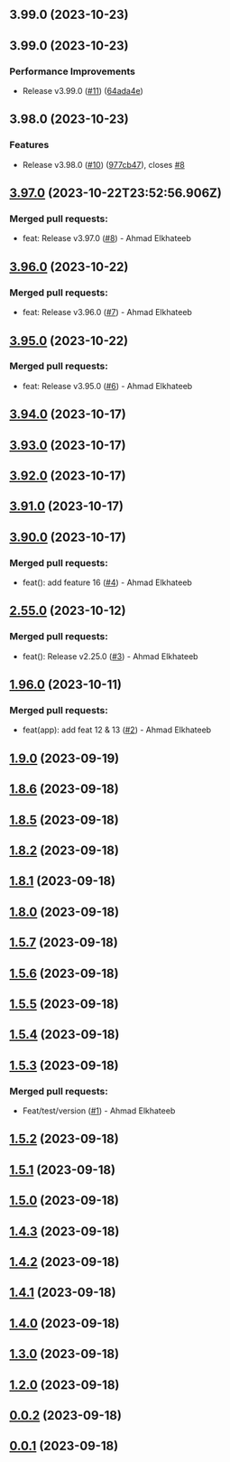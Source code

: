 

## 3.99.0 (2023-10-23)

## 3.99.0 (2023-10-23)


### Performance Improvements

* Release v3.99.0 ([#11](https://github.com/ahmed-khateeb/versioning/issues/11)) ([64ada4e](https://github.com/ahmed-khateeb/versioning/commit/64ada4efe17e604bbeeeaf320cab840e8e96e9da))

## 3.98.0 (2023-10-23)


### Features

* Release v3.98.0 ([#10](https://github.com/ahmed-khateeb/versioning/issues/10)) ([977cb47](https://github.com/ahmed-khateeb/versioning/commit/977cb477cac4b1c90e81bdcbe3f7d1725ec510c2)), closes [#8](https://github.com/ahmed-khateeb/versioning/issues/8)

## [3.97.0](https://github.com/ahmed-khateeb/versioning/compare/3.96.0...3.97.0) (2023-10-22T23:52:56.906Z)

### Merged pull requests:

* feat: Release v3.97.0 ([#8](https://github.com/ahmed-khateeb/versioning/pull/8)) - Ahmad Elkhateeb

## [3.96.0](https://github.com/ahmed-khateeb/versioning/compare/3.95.0...3.96.0) (2023-10-22)

### Merged pull requests:

* feat: Release v3.96.0 ([#7](https://github.com/ahmed-khateeb/versioning/pull/7)) - Ahmad Elkhateeb

## [3.95.0](https://github.com/ahmed-khateeb/versioning/compare/3.94.0...3.95.0) (2023-10-22)

### Merged pull requests:

* feat: Release v3.95.0 ([#6](https://github.com/ahmed-khateeb/versioning/pull/6)) - Ahmad Elkhateeb

## [3.94.0](https://github.com/ahmed-khateeb/versioning/compare/3.93.0...3.94.0) (2023-10-17)

## [3.93.0](https://github.com/ahmed-khateeb/versioning/compare/3.92.0...3.93.0) (2023-10-17)

## [3.92.0](https://github.com/ahmed-khateeb/versioning/compare/3.91.0...3.92.0) (2023-10-17)

## [3.91.0](https://github.com/ahmed-khateeb/versioning/compare/3.90.0...3.91.0) (2023-10-17)

## [3.90.0](https://github.com/ahmed-khateeb/versioning/compare/2.55.0...3.90.0) (2023-10-17)

### Merged pull requests:

* feat(): add feature 16 ([#4](https://github.com/ahmed-khateeb/versioning/pull/4)) - Ahmad Elkhateeb

## [2.55.0](https://github.com/ahmed-khateeb/versioning/compare/1.96.0...2.55.0) (2023-10-12)

### Merged pull requests:

* feat(): Release v2.25.0 ([#3](https://github.com/ahmed-khateeb/versioning/pull/3)) - Ahmad Elkhateeb

## [1.96.0](https://github.com/ahmed-khateeb/versioning/compare/1.9.0...1.96.0) (2023-10-11)

### Merged pull requests:

* feat(app): add feat 12 & 13 ([#2](https://github.com/ahmed-khateeb/versioning/pull/2)) - Ahmad Elkhateeb

## [1.9.0](https://github.com/ahmed-khateeb/versioning/compare/1.8.6...1.9.0) (2023-09-19)

## [1.8.6](https://github.com/ahmed-khateeb/versioning/compare/1.8.5...1.8.6) (2023-09-18)

## [1.8.5](https://github.com/ahmed-khateeb/versioning/compare/1.8.2...1.8.5) (2023-09-18)

## [1.8.2](https://github.com/ahmed-khateeb/versioning/compare/1.8.1...1.8.2) (2023-09-18)

## [1.8.1](https://github.com/ahmed-khateeb/versioning/compare/1.8.0...1.8.1) (2023-09-18)

## [1.8.0](https://github.com/ahmed-khateeb/versioning/compare/1.5.7...1.8.0) (2023-09-18)

## [1.5.7](https://github.com/ahmed-khateeb/versioning/compare/1.5.6...1.5.7) (2023-09-18)

## [1.5.6](https://github.com/ahmed-khateeb/versioning/compare/1.5.5...1.5.6) (2023-09-18)

## [1.5.5](https://github.com/ahmed-khateeb/versioning/compare/1.5.4...1.5.5) (2023-09-18)

## [1.5.4](https://github.com/ahmed-khateeb/versioning/compare/1.5.3...1.5.4) (2023-09-18)

## [1.5.3](https://github.com/ahmed-khateeb/versioning/compare/1.5.2...1.5.3) (2023-09-18)

### Merged pull requests:

* Feat/test/version ([#1](https://github.com/ahmed-khateeb/versioning/pull/1)) - Ahmad Elkhateeb

## [1.5.2](https://github.com/ahmed-khateeb/versioning/compare/1.5.1...1.5.2) (2023-09-18)

## [1.5.1](https://github.com/ahmed-khateeb/versioning/compare/1.5.0...1.5.1) (2023-09-18)

## [1.5.0](https://github.com/ahmed-khateeb/versioning/compare/1.4.3...1.5.0) (2023-09-18)

## [1.4.3](https://github.com/ahmed-khateeb/versioning/compare/1.4.2...1.4.3) (2023-09-18)

## [1.4.2](https://github.com/ahmed-khateeb/versioning/compare/1.4.1...1.4.2) (2023-09-18)

## [1.4.1](https://github.com/ahmed-khateeb/versioning/compare/1.4.0...1.4.1) (2023-09-18)

## [1.4.0](https://github.com/ahmed-khateeb/versioning/compare/1.3.0...1.4.0) (2023-09-18)

## [1.3.0](https://github.com/ahmed-khateeb/versioning/compare/1.2.0...1.3.0) (2023-09-18)

## [1.2.0](https://github.com/ahmed-khateeb/versioning/compare/0.0.2...1.2.0) (2023-09-18)

## [0.0.2](https://github.com/ahmed-khateeb/versioning/compare/0.0.1...0.0.2) (2023-09-18)

## [0.0.1]() (2023-09-18)